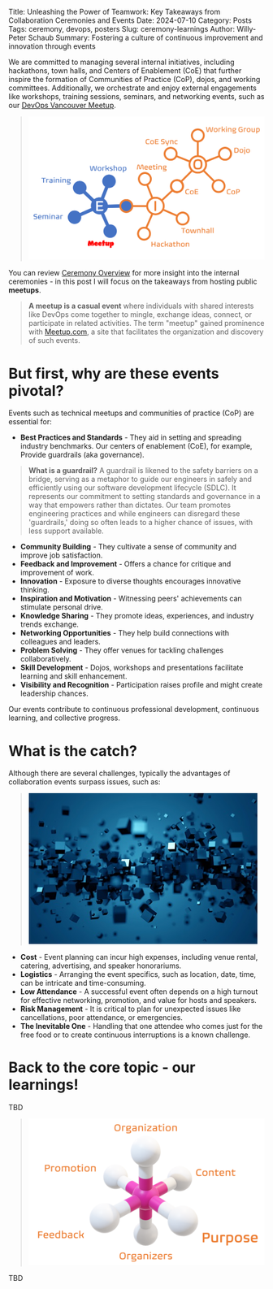 Title: Unleashing the Power of Teamwork: Key Takeaways from Collaboration Ceremonies and Events
Date: 2024-07-10
Category: Posts
Tags: ceremony, devops, posters
Slug: ceremony-learnings
Author: Willy-Peter Schaub
Summary: Fostering a culture of continuous improvement and innovation through events

We are committed to managing several internal initiatives, including hackathons, town halls, and Centers of Enablement (CoE) that further inspire the formation of Communities of Practice (CoP), dojos, and working committees. Additionally, we orchestrate and enjoy external engagements like workshops, training sessions, seminars, and networking events, such as our [DevOps Vancouver Meetup](https://www.meetup.com/DevOps-Vancouver-BC-Canada/). 

> ![Events](../images/ceremony-learnings-1.png)

You can review [Ceremony Overview](/ceremony-overview.html) for more insight into the internal ceremonies - in this post I will focus on the takeaways from hosting public **meetups**.

>
> **A meetup is a casual event** where individuals with shared interests like DevOps come together to mingle, exchange ideas, connect, or participate in related activities. The term "meetup" gained prominence with [Meetup.com](https://www.meetup.com/home), a site that facilitates the organization and discovery of such events. 
>

# But first, why are these events pivotal?

Events such as technical meetups and communities of practice (CoP) are essential for:

- **Best Practices and Standards** - They aid in setting and spreading industry benchmarks. Our centers of enablement (CoE), for example, Provide guardrails (aka governance).

>
> **What is a guardrail?** 
> A guardrail is likened to the safety barriers on a bridge, serving as a metaphor to guide our engineers in safely and efficiently using our software development lifecycle (SDLC). It represents our commitment to setting standards and governance in a way that empowers rather than dictates. Our team promotes engineering practices and while engineers can disregard these 'guardrails,' doing so often leads to a higher chance of issues, with less support available.
>

- **Community Building** - They cultivate a sense of community and improve job satisfaction.
- **Feedback and Improvement** - Offers a chance for critique and improvement of work.
- **Innovation** - Exposure to diverse thoughts encourages innovative thinking.
- **Inspiration and Motivation** - Witnessing peers' achievements can stimulate personal drive.
- **Knowledge Sharing** - They promote ideas, experiences, and industry trends exchange.
- **Networking Opportunities** - They help build connections with colleagues and leaders.
- **Problem Solving** - They offer venues for tackling challenges collaboratively.
- **Skill Development** - Dojos, workshops and presentations facilitate learning and skill enhancement.
- **Visibility and Recognition** - Participation raises profile and might create leadership chances.

Our events contribute to continuous professional development, continuous learning, and collective progress.

# What is the catch?

Although there are several challenges, typically the advantages of collaboration events surpass issues, such as:
  
> ![Catch](../images/ceremony-learnings-2.jpg)

- **Cost** - Event planning can incur high expenses, including venue rental, catering, advertising, and speaker honorariums.
- **Logistics** - Arranging the event specifics, such as location, date, time, can be intricate and time-consuming.
- **Low Attendance** - A successful event often depends on a high turnout for effective networking, promotion, and value for hosts and speakers.
- **Risk Management** - It is critical to plan for unexpected issues like cancellations, poor attendance, or emergencies.
- **The Inevitable One** - Handling that one attendee who comes just for the free food or to create continuous interruptions is a known challenge.

# Back to the core topic - our learnings!

TBD

> ![Learnings](../images/ceremony-learnings-3.png)

TBD

